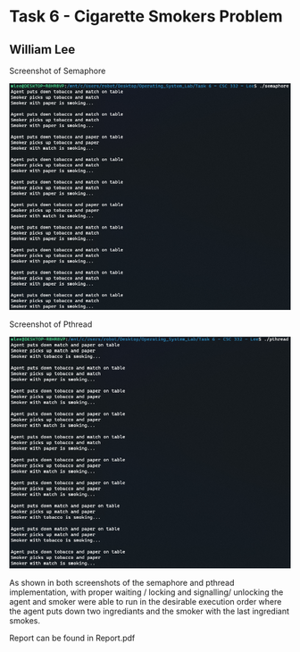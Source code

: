 # Task 6 - Cigarette Smokers Problem
## William Lee 

Screenshot of Semaphore 

![Part 1](part1.PNG)

Screenshot of Pthread

![Part_2](part2.PNG)

As shown in both screenshots of the semaphore and pthread implementation, with proper waiting / locking and signalling/ unlocking the agent and smoker were able to run in the desirable execution order where the agent puts down two ingrediants and the smoker with the last ingrediant smokes.

Report can be found in Report.pdf
